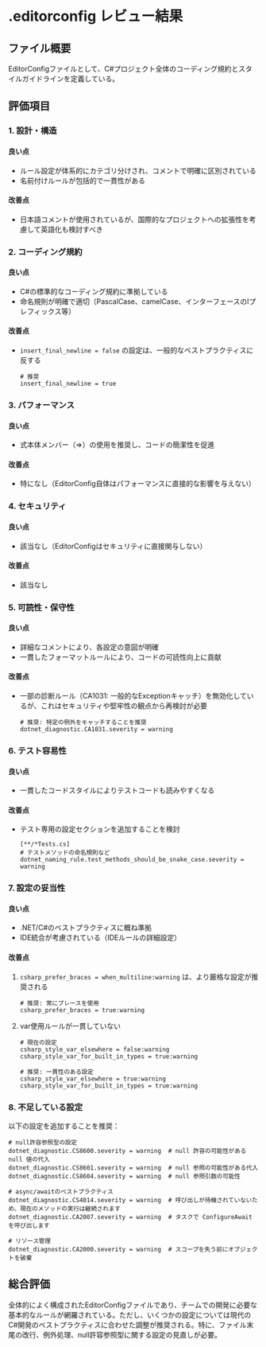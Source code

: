 # .editorconfig レビュー結果

## ファイル概要

EditorConfigファイルとして、C#プロジェクト全体のコーディング規約とスタイルガイドラインを定義している。

## 評価項目

### 1. 設計・構造

#### 良い点

- ルール設定が体系的にカテゴリ分けされ、コメントで明確に区別されている
- 名前付けルールが包括的で一貫性がある

#### 改善点

- 日本語コメントが使用されているが、国際的なプロジェクトへの拡張性を考慮して英語化も検討すべき

### 2. コーディング規約

#### 良い点

- C#の標準的なコーディング規約に準拠している
- 命名規則が明確で適切（PascalCase、camelCase、インターフェースのIプレフィックス等）

#### 改善点

- `insert_final_newline = false` の設定は、一般的なベストプラクティスに反する
  ```editorconfig
  # 推奨
  insert_final_newline = true
  ```

### 3. パフォーマンス

#### 良い点

- 式本体メンバー（=>）の使用を推奨し、コードの簡潔性を促進

#### 改善点

- 特になし（EditorConfig自体はパフォーマンスに直接的な影響を与えない）

### 4. セキュリティ

#### 良い点

- 該当なし（EditorConfigはセキュリティに直接関与しない）

#### 改善点

- 該当なし

### 5. 可読性・保守性

#### 良い点

- 詳細なコメントにより、各設定の意図が明確
- 一貫したフォーマットルールにより、コードの可読性向上に貢献

#### 改善点

- 一部の診断ルール（CA1031: 一般的なExceptionキャッチ）を無効化しているが、これはセキュリティや堅牢性の観点から再検討が必要
  ```editorconfig
  # 推奨: 特定の例外をキャッチすることを推奨
  dotnet_diagnostic.CA1031.severity = warning
  ```

### 6. テスト容易性

#### 良い点

- 一貫したコードスタイルによりテストコードも読みやすくなる

#### 改善点

- テスト専用の設定セクションを追加することを検討
  ```editorconfig
  [**/*Tests.cs]
  # テストメソッドの命名規則など
  dotnet_naming_rule.test_methods_should_be_snake_case.severity = warning
  ```

### 7. 設定の妥当性

#### 良い点

- .NET/C#のベストプラクティスに概ね準拠
- IDE統合が考慮されている（IDEルールの詳細設定）

#### 改善点

1. `csharp_prefer_braces = when_multiline:warning` は、より厳格な設定が推奨される
   ```editorconfig
   # 推奨: 常にブレースを使用
   csharp_prefer_braces = true:warning
   ```

2. var使用ルールが一貫していない
   ```editorconfig
   # 現在の設定
   csharp_style_var_elsewhere = false:warning
   csharp_style_var_for_built_in_types = true:warning
   
   # 推奨: 一貫性のある設定
   csharp_style_var_elsewhere = true:warning
   csharp_style_var_for_built_in_types = true:warning
   ```

### 8. 不足している設定

以下の設定を追加することを推奨：

```editorconfig
# null許容参照型の設定
dotnet_diagnostic.CS8600.severity = warning  # null 許容の可能性がある null 値の代入
dotnet_diagnostic.CS8601.severity = warning  # null 参照の可能性がある代入
dotnet_diagnostic.CS8604.severity = warning  # null 参照引数の可能性

# async/awaitのベストプラクティス
dotnet_diagnostic.CS4014.severity = warning  # 呼び出しが待機されていないため、現在のメソッドの実行は継続されます
dotnet_diagnostic.CA2007.severity = warning  # タスクで ConfigureAwait を呼び出します

# リソース管理
dotnet_diagnostic.CA2000.severity = warning  # スコープを失う前にオブジェクトを破棄
```

## 総合評価

全体的によく構成されたEditorConfigファイルであり、チームでの開発に必要な基本的なルールが網羅されている。ただし、いくつかの設定については現代のC#開発のベストプラクティスに合わせた調整が推奨される。特に、ファイル末尾の改行、例外処理、null許容参照型に関する設定の見直しが必要。